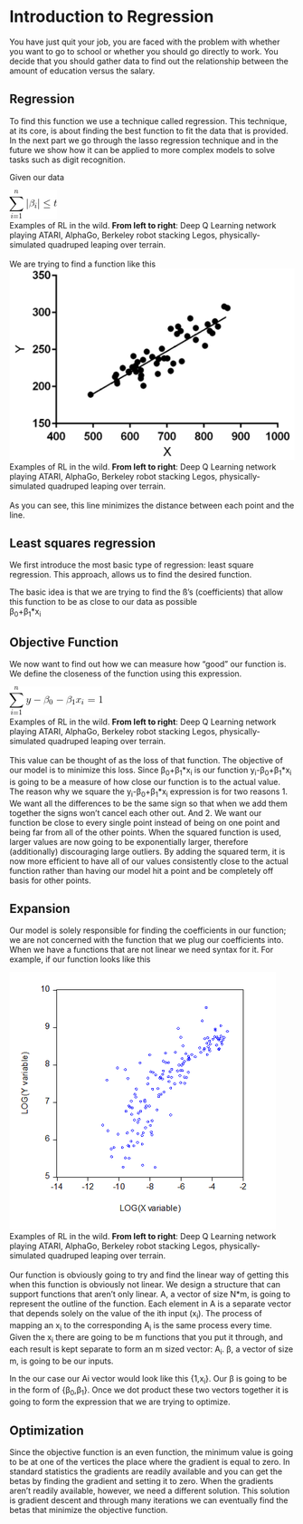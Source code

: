 # Introduction to Regression
You have just quit your job, you are faced with the problem with whether you want to go to school or whether you should go directly to work. You decide that you should gather data to find out the relationship between the amount of education versus the salary.

## Regression

To find this function we use a technique called regression. This technique, at its core, is about finding the best function to fit the data that is provided. In the next part we go through the lasso regression technique and in the future we show how it can be applied to more complex models to solve tasks such as digit recognition.


Given our data
<br/>

<div class="imgcap">
<img src="/images/CodeCogsEqn (1).gif">
<div class="thecap">Examples of RL in the wild. <b>From left to right</b>: Deep Q Learning network playing ATARI, AlphaGo, Berkeley robot stacking Legos, physically-simulated quadruped leaping over terrain.</div>
</div>

<br/>
We are trying to find a function like this
<br/>

<div class="imgcap">
<img src="/images/Screenshot%202017-08-31%20at%205.13.52%20PM.png">
<div class="thecap">Examples of RL in the wild. <b>From left to right</b>: Deep Q Learning network playing ATARI, AlphaGo, Berkeley robot stacking Legos, physically-simulated quadruped leaping over terrain.</div>
</div>
<br/>
As you can see, this line minimizes the distance between each point and the line.

## Least squares regression

We first introduce the most basic type of regression: least square regression. This approach, allows us to find the desired function.

The basic idea is that we are trying to find the ß’s (coefficients) that allow this function to be as close to our data as possible
<br/>
β<sub>0</sub>+β<sub>1</sub>*x<sub>i</sub>


## Objective Function

We now want to find out  how we can measure how “good” our function is. We define the closeness of the function using this expression.
<br/>

<div class="imgcap">
<img src="/images/CodeCogsEqn.gif">
<div class="thecap">Examples of RL in the wild. <b>From left to right</b>: Deep Q Learning network playing ATARI, AlphaGo, Berkeley robot stacking Legos, physically-simulated quadruped leaping over terrain.</div>
</div>
<br/>
This value can be thought of as the loss of that function. The objective of our model is to minimize this loss. Since β<sub>0</sub>+β<sub>1</sub>*x<sub>i</sub> is our function y<sub>i</sub>-β<sub>0</sub>+β<sub>1</sub>*x<sub>i</sub> is going to be a measure of how close our function is to the actual value. 
The reason why we square the  y<sub>i</sub>-β<sub>0</sub>+β<sub>1</sub>*x<sub>i</sub> expression is for two reasons 
1. We want all the differences to be the same sign so that when we add them together the signs won’t cancel each other out. 
And  
2. We want our function be close to every single point instead of being on one point and being far from all of the other points. When the squared function is used, larger values are now going to be exponentially larger, therefore (additionally) discouraging large outliers. By adding the squared term, it is now more efficient to have all of our values consistently close to the actual function rather than having our model hit a point and be completely off basis for other points.

## Expansion
Our model is solely responsible for finding the coefficients in our function; we are not concerned with the function that we plug our coefficients into. When we have a functions that are not linear we need syntax for it.
For example, if our function looks like this
</br>


<div class="imgcap">
<img src="/images/nmpMg.png">
<div class="thecap">Examples of RL in the wild. <b>From left to right</b>: Deep Q Learning network playing ATARI, AlphaGo, Berkeley robot stacking Legos, physically-simulated quadruped leaping over terrain.</div>
</div>
<br/>
Our function is obviously going to try and find the linear way of getting this when this function is obviously not linear.
We design a structure that can support functions that aren’t only linear.
A, a vector of size N*m, is going to represent the outline of the function. Each element in A is a separate vector that depends solely on the value of the ith input (x<sub>i</sub>). The process of mapping an x<sub>i</sub> to the corresponding A<sub>i</sub> is the same process every time. Given the x<sub>i</sub> there are going to be m functions that you put it through, and each result is kept separate to form an m sized vector: A<sub>i</sub>.
β, a vector of size m, is going to be our inputs.

In the our case our Ai vector would look like this {1,x<sub>i</sub>}. Our β is going to be in the form of {β<sub>0</sub>,β<sub>1</sub>}. Once we dot product these two vectors together it is going to form the expression that we are trying to optimize.


 
## Optimization
Since the objective function is an even function, the minimum value is going to be at one of the vertices the place where the gradient is equal to zero. In standard statistics the gradients are readily available and you can get the betas by finding the gradient and setting it to zero. 
When the gradients aren’t readily available, however, we need a different solution. This solution is gradient descent and through many iterations we can eventually find the betas that minimize the objective function.
